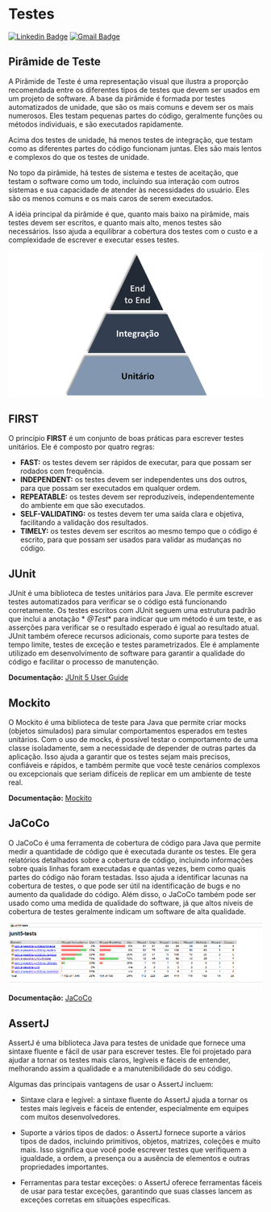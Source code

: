 # Testes

[![Linkedin Badge](https://img.shields.io/badge/-Carlos%20Alexandre-002E74?style=flat-square&logo=Linkedin&logoColor=white&link=https://www.linkedin.com/in/carlosalexandredev/)](https://www.linkedin.com/in/carlosalexandredev/)
[![Gmail Badge](https://img.shields.io/badge/-carlosalexandredev.contato@gmail.com-002E74?style=flat-square&logo=Gmail&logoColor=white&link=mailto:carlosalexandredev.contato@gmail.com)](mailto:carlosalexandredev.contato@gmail.com)

## Pirâmide de  Teste

A Pirâmide de Teste é uma representação visual que ilustra a proporção recomendada entre os diferentes tipos de testes
que devem ser usados em um projeto de software. A base da pirâmide é formada por testes automatizados de unidade, que
são os mais comuns e devem ser os mais numerosos. Eles testam pequenas partes do código, geralmente funções ou métodos
individuais, e são executados rapidamente.

Acima dos testes de unidade, há menos testes de integração, que testam como as diferentes partes do código funcionam
juntas. Eles são mais lentos e complexos do que os testes de unidade.

No topo da pirâmide, há testes de sistema e testes de aceitação, que testam o software como um todo, incluindo sua
interação com outros sistemas e sua capacidade de atender às necessidades do usuário. Eles são os menos comuns e os mais
caros de serem executados.

A idéia principal da pirâmide é que, quanto mais baixo na pirâmide, mais testes devem ser escritos, e quanto mais alto,
menos testes são necessários. Isso ajuda a equilibrar a cobertura dos testes com o custo e a complexidade de escrever e
executar esses testes.

![piramide.webp](/piramide.webp)

## FIRST

O princípio **FIRST** é um conjunto de boas práticas para escrever testes unitários. Ele é composto por quatro regras:

- **FAST:** os testes devem ser rápidos de executar, para que possam ser rodados com frequência.
- **INDEPENDENT:** os testes devem ser independentes uns dos outros, para que possam ser executados em qualquer ordem.
- **REPEATABLE:** os testes devem ser reproduzíveis, independentemente do ambiente em que são executados.
- **SELF-VALIDATING:** os testes devem ter uma saída clara e objetiva, facilitando a validação dos resultados.
- **TIMELY:** os testes devem ser escritos ao mesmo tempo que o código é escrito, para que possam ser usados para
  validar as mudanças no código.

## JUnit

JUnit é uma biblioteca de testes unitários para Java. Ele permite escrever testes automatizados para verificar se o
código está funcionando corretamente. Os testes escritos com JUnit seguem uma estrutura padrão que inclui a anotação *
*@Test** para indicar que um método é um teste, e as asserções para verificar se o resultado esperado é igual ao
resultado atual. JUnit também oferece recursos adicionais, como suporte para testes de tempo limite, testes de exceção e
testes parametrizados. Ele é amplamente utilizado em desenvolvimento de software para garantir a qualidade do código e
facilitar o processo de manutenção.

**Documentação:** [JUnit 5 User Guide](https://junit.org/junit5/docs/current/user-guide/)

## Mockito

O Mockito é uma biblioteca de teste para Java que permite criar mocks (objetos simulados) para simular comportamentos
esperados em testes unitários. Com o uso de mocks, é possível testar o comportamento de uma classe isoladamente, sem a
necessidade de depender de outras partes da aplicação. Isso ajuda a garantir que os testes sejam mais precisos,
confiáveis e rápidos, e também permite que você teste cenários complexos ou excepcionais que seriam difíceis de replicar
em um ambiente de teste real.

**Documentação:** [Mockito](https://javadoc.io/doc/org.mockito/mockito-core/latest/org/mockito/Mockito.html)

## JaCoCo

O JaCoCo é uma ferramenta de cobertura de código para Java que permite medir a quantidade de código que é executada
durante os testes. Ele gera relatórios detalhados sobre a cobertura de código, incluindo informações sobre quais linhas
foram executadas e quantas vezes, bem como quais partes do código não foram testadas. Isso ajuda a identificar lacunas
na cobertura de testes, o que pode ser útil na identificação de bugs e no aumento da qualidade do código. Além disso, o
JaCoCo também pode ser usado como uma medida de qualidade do software, já que altos níveis de cobertura de testes
geralmente indicam um software de alta qualidade.

![JACOCO.png](/JACOCO.png)

**Documentação:** [JaCoCo](https://www.jacoco.org/jacoco/trunk/index.html)

## AssertJ

AssertJ é uma biblioteca Java para testes de unidade que fornece uma sintaxe fluente e fácil de usar para escrever
testes. Ele foi projetado para ajudar a tornar os testes mais claros, legíveis e fáceis de entender, melhorando assim a
qualidade e a manutenibilidade do seu código.

Algumas das principais vantagens de usar o AssertJ incluem:

- Sintaxe clara e legível: a sintaxe fluente do AssertJ ajuda a tornar os testes mais legíveis e fáceis de entender,
  especialmente em equipes com muitos desenvolvedores.

- Suporte a vários tipos de dados: o AssertJ fornece suporte a vários tipos de dados, incluindo primitivos, objetos,
  matrizes, coleções e muito mais. Isso significa que você pode escrever testes que verifiquem a igualdade, a ordem, a
  presença ou a ausência de elementos e outras propriedades importantes.

- Ferramentas para testar exceções: o AssertJ oferece ferramentas fáceis de usar para testar exceções, garantindo que
  suas classes lancem as exceções corretas em situações específicas.
